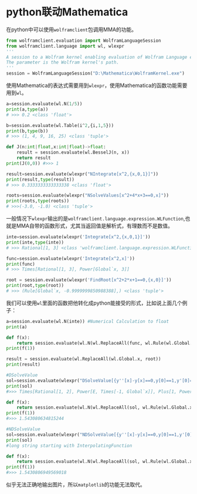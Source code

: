 # python联动Mathematica

在python中可以使用`wolframclient`包调用MMA的功能。

```python
from wolframclient.evaluation import WolframLanguageSession
from wolframclient.language import wl, wlexpr
'''
A session to a Wolfram kernel enabling evaluation of Wolfram Language expressions.
The parameter is the Wolfram kernel's path.
'''
session = WolframLanguageSession("D:\Mathematica\WolframKernel.exe")
```

使用Mathematica的表达式需要用到`wlexpr`，使用Mathematica的函数功能需要用到`wl`。

```python
a=session.evaluate(wl.N(1/5))
print(a,type(a))
# >>> 0.2 <class 'float'>

b=session.evaluate(wl.Table(i^2,{i,1,5}))
print(b,type(b))
# >>> (1, 4, 9, 16, 25) <class 'tuple'>

def J(n:int|float,x:int|float)->float:
    result = session.evaluate(wl.BesselJ(n, x))
    return result
print(J(0,0)) #>>> 1

result=session.evaluate(wlexpr("NIntegrate[x^2,{x,0,1}]"))
print(result,type(result))
# >>> 0.3333333333333338 <class 'float'>

roots=session.evaluate(wlexpr("NSolveValues[x^2+4*x+3==0,x]"))
print(roots,type(roots))
# >>>(-3.0, -1.0) <class 'tuple'>
```

一般情况下`wlexpr`输出的是`wolframclient.language.expression.WLFunction`,也就是MMA自带的函数形式，尤其当返回值是解析式，有理数而不是数值。

```python
inte=session.evaluate(wlexpr('Integrate[x^2,{x,0,1}]'))
print(inte,type(inte))
# >>> Rational[1, 3] <class 'wolframclient.language.expression.WLFunction'>

func=session.evaluate(wlexpr('Integrate[x^2,x]'))
print(func)
# >>> Times[Rational[1, 3], Power[Global`x, 3]]

root = session.evaluate(wlexpr('FindRoot[x^2+2*x+1==0,{x,0}]'))
print(root,type(root))
# >>> (Rule[Global`x, -0.9999999850988388],) <class 'tuple'>
```

我们可以使用`wl`里面的函数把他转化成python能接受的形式，比如说上面几个例子：

```python
a=session.evaluate(wl.N(inte)) #Numerical Calculation to float
print(a)

def f(x):
    return session.evaluate(wl.N(wl.ReplaceAll(func, wl.Rule(wl.Global.x,x))))
print(f(1))

result = session.evaluate(wl.ReplaceAll(wl.Global.x, root))
print(result)
```

```python
#DSolveValue
sol=session.evaluate(wlexpr("DSolveValue[{y''[x]-y[x]==0,y[0]==1,y'[0]==0},y[x],x]"))
print(sol)
#>>> Times[Rational[1, 2], Power[E, Times[-1, Global`x]], Plus[1, Power[E, Times[2, Global`x]]]]

def f(x):
    return session.evaluate(wl.N(wl.ReplaceAll(sol, wl.Rule(wl.Global.x,x))))
print(f(1))
#>>> 1.543080634815244
```

```python
#NDSolveValue
sol=session.evaluate(wlexpr("NDSolveValue[{y''[x]-y[x]==0,y[0]==1,y'[0]==0},y[x],{x,0,2}]"))
print(sol)
#long string starting with InterpolatingFunction 

def f(x):
    return session.evaluate(wl.N(wl.ReplaceAll(sol, wl.Rule(wl.Global.x,x))))
print(f(1))
#>>> 1.5430806949569018
```

似乎无法正确地输出图片，所以`matplotlib`的功能无法取代。

